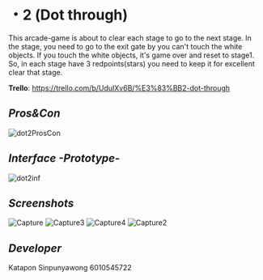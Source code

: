 # ・2 (Dot through)
This arcade-game is about to clear each stage to go to the next stage. In the stage, you need to go to the exit gate by you can't touch the white objects. If you touch the white objects, it's game over and reset to stage1. So, in each stage have 3 redpoints(stars) you need to keep it for excellent clear that stage.

**Trello**: https://trello.com/b/UduIXv6B/%E3%83%BB2-dot-through

## *Pros&Con*
![dot2ProsCon](https://user-images.githubusercontent.com/32285642/54703051-ab0ec800-4b6a-11e9-97ea-a2070ff4a5fd.PNG)

## *Interface -Prototype-*
![dot2inf](https://user-images.githubusercontent.com/32285642/56315297-8a458c80-6181-11e9-9cb4-a8379c6ab9e6.PNG)

## *Screenshots*
![Capture](https://user-images.githubusercontent.com/32285642/56315116-1f945100-6181-11e9-91d3-8a55315f8cd3.PNG)
![Capture3](https://user-images.githubusercontent.com/32285642/56315122-21f6ab00-6181-11e9-9d0e-5b39b3883ba3.PNG)
![Capture4](https://user-images.githubusercontent.com/32285642/56315128-23c06e80-6181-11e9-84fd-4fcaa6249565.PNG)
![Capture2](https://user-images.githubusercontent.com/32285642/56315136-26bb5f00-6181-11e9-9fa6-d5cad79f57af.PNG)

## *Developer*
Katapon Sinpunyawong 6010545722
